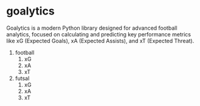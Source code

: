 # goalytics

Goalytics is a modern Python library designed for advanced football analytics, focused on calculating and predicting key performance metrics like xG (Expected Goals), xA (Expected Assists), and xT (Expected Threat). 


1. football
    1. xG
    2. xA
    3. xT
2. futsal
    1. xG
    2. xA
    3. xT
   
